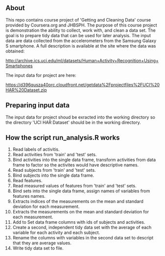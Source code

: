 ## About
This repo contains course project of 'Getting and Cleaning Data' course provided by Coursera.org and JHBSPH.
The purpose of this course project is demonstration the ability to collect, work with, and clean a data set. The goal is to prepare tidy data that can be used for later analysis.
The input data are data collected from the accelerometers from the Samsung Galaxy S smartphone. A full description is available at the site where the data was obtained:

http://archive.ics.uci.edu/ml/datasets/Human+Activity+Recognition+Using+Smartphones

The input data for project are here:

https://d396qusza40orc.cloudfront.net/getdata%2Fprojectfiles%2FUCI%20HAR%20Dataset.zip


## Preparing input data
The input data for project shoud be exracted into the working directory so the directory 'UCI HAR Dataset' should be in the working directory. 

## How the script run_analysis.R works

1. Read labels of activitis.
2. Read activities from 'train' and 'test' sets.
3. Bind activities into the single data frame, transform activities from data frame to factor so the activites would have descriptive names.
4. Read subjects from 'train' and 'test' sets.
5. Bind subjects into the single data frame.
6. Read features.
7. Read measured values of features from 'train' and 'test' sets.
8. Bind sets into the single data frame, assign names of variables from features names.
9. Extracts indices of the measurements on the mean and standard deviation for each measurement.
10. Extracts the measurements on the mean and standard deviation for each measurement.
11. Add to Set data frame columns with ids of subjects and activities.
12. Create a second, independent tidy data set with the average of each variable for each activity and each subject.
13. Rename the columns with variables in the second data set to descript that they are average values.
14. Write tidy data set to file.